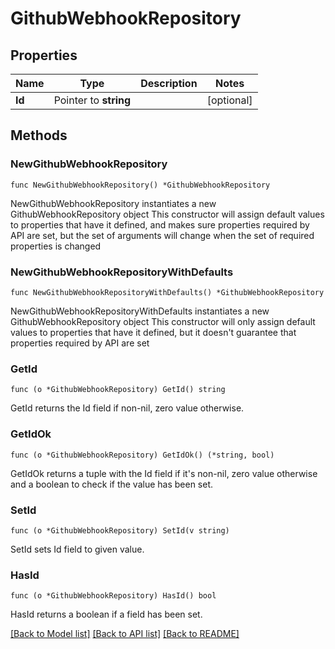 # GithubWebhookRepository

## Properties

Name | Type | Description | Notes
------------ | ------------- | ------------- | -------------
**Id** | Pointer to **string** |  | [optional] 

## Methods

### NewGithubWebhookRepository

`func NewGithubWebhookRepository() *GithubWebhookRepository`

NewGithubWebhookRepository instantiates a new GithubWebhookRepository object
This constructor will assign default values to properties that have it defined,
and makes sure properties required by API are set, but the set of arguments
will change when the set of required properties is changed

### NewGithubWebhookRepositoryWithDefaults

`func NewGithubWebhookRepositoryWithDefaults() *GithubWebhookRepository`

NewGithubWebhookRepositoryWithDefaults instantiates a new GithubWebhookRepository object
This constructor will only assign default values to properties that have it defined,
but it doesn't guarantee that properties required by API are set

### GetId

`func (o *GithubWebhookRepository) GetId() string`

GetId returns the Id field if non-nil, zero value otherwise.

### GetIdOk

`func (o *GithubWebhookRepository) GetIdOk() (*string, bool)`

GetIdOk returns a tuple with the Id field if it's non-nil, zero value otherwise
and a boolean to check if the value has been set.

### SetId

`func (o *GithubWebhookRepository) SetId(v string)`

SetId sets Id field to given value.

### HasId

`func (o *GithubWebhookRepository) HasId() bool`

HasId returns a boolean if a field has been set.


[[Back to Model list]](../README.md#documentation-for-models) [[Back to API list]](../README.md#documentation-for-api-endpoints) [[Back to README]](../README.md)


